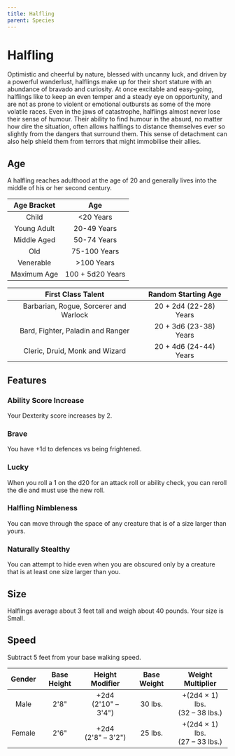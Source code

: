 ```yaml
---
title: Halfling
parent: Species
---
```


# Halfling
Optimistic and cheerful by nature, blessed with uncanny luck, and driven by a powerful wanderlust, halflings make up for their short stature with an abundance of bravado and curiosity. At once excitable and easy-going, halflings like to keep an even temper and a steady eye on opportunity, and are not as prone to violent or emotional outbursts as some of the more volatile races. Even in the jaws of catastrophe, halflings almost never lose their sense of humour. Their ability to find humour in the absurd, no matter how dire the situation, often allows halflings to distance themselves ever so slightly from the dangers that surround them. This sense of detachment can also help shield them from terrors that might immobilise their allies.

## Age
A halfling reaches adulthood at the age of 20 and generally lives into the middle of his or her second century.

| Age Bracket | Age |
|:-----------:|:---:|
| Child       | <20 Years        |
| Young Adult | 20-49 Years      |
| Middle Aged | 50-74 Years      |
| Old         | 75-100 Years     |
| Venerable   | >100 Years       |
| Maximum Age | 100 + 5d20 Years |

| First Class Talent | Random Starting Age |
|:------------------:|:-------------------:|
| Barbarian, Rogue, Sorcerer and Warlock | 20 + 2d4 (22-28) Years |
| Bard, Fighter, Paladin and Ranger      | 20 + 3d6 (23-38) Years |
| Cleric, Druid, Monk and Wizard         | 20 + 4d6 (24-44) Years |

## Features

### Ability Score Increase
Your Dexterity score increases by 2.

### Brave
You have +1d to defences vs being frightened.

### Lucky
When you roll a 1 on the d20 for an attack roll or ability check, you can reroll the die and must use the new roll.

### Halfling Nimbleness
You can move through the space of any creature that is of a size larger than yours.

### Naturally Stealthy
You can attempt to hide even when you are obscured only by a creature that is at least one size larger than you.

## Size
Halflings average about 3 feet tall and weigh about 40 pounds. Your size is Small.

## Speed
Subtract 5 feet from your base walking speed.

| Gender | Base Height | Height Modifier | Base Weight | Weight Multiplier |
|:------:|:-----------:|:---------------:|:-----------:|:-----------------:|
| Male   | 2'8" | +2d4<br>(2'10" – 3'4") | 30 lbs. | +(2d4 × 1) lbs.<br>(32 – 38 lbs.) |
| Female | 2'6" | +2d4<br>(2'8" – 3'2")  | 25 lbs. | +(2d4 × 1) lbs.<br>(27 – 33 lbs.) |
